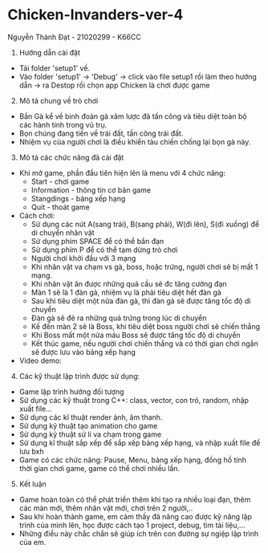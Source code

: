 # Chicken-Invanders-ver-4

Nguyễn Thành Đạt - 21020299 - K66CC

1. Hướng dẫn cài đặt
  - Tải folder 'setup1' về.
  - Vào folder 'setup1' -> 'Debug' -> click vào file setup1 rồi làm theo hướng dẫn 
                                   -> ra Destop rồi chọn app Chicken là chơi được game

2. Mô tả chung về trò chơi
  - Bắn Gà kể về binh đoàn gà xâm lược đã tấn công và tiêu diệt toàn bộ các hành tinh trong vũ trụ.
  - Bọn chúng đang tiến về trái đất, tấn công trái đất.
  - Nhiệm vụ của người chơi là điều khiển tàu chiến chống lại bọn gà này.

3. Mô tả các chức năng đã cài đặt
  - Khi mở game, phần đầu tiên hiện lên là menu với 4 chức năng:
    + Start - chơi game
    + Information - thông tin cơ bản game
    + Stangdings - bảng xếp hạng
    + Quit - thoát game
  - Cách chơi:
    + Sử dụng các nút A(sang trái), B(sang phải), W(đi lên), S(đi xuống) để di chuyển nhân vật
    + Sử dụng phím SPACE để có thể bắn đạn
    + Sử dụng phím P để có thể tạm dừng trò chơi
    + Người chơi khởi đầu với 3 mạng
    + Khi nhân vật va chạm vs gà, boss, hoặc trứng, người chơi sẽ bị mất 1 mạng.
    + Khi nhân vật ăn được những quả cầu sẽ đc tăng cường đạn
    + Màn 1 sẽ là 1 đàn gà, nhiệm vụ là phải tiêu diệt hết đàn gà
    + Sau khi tiêu diệt một nửa đàn gà, thì đàn gà sẽ được tăng tốc độ di chuyển
    + Đàn gà sẽ đẻ ra những quả trứng trong lúc di chuyển
    + Kế đến màn 2 sẽ là Boss, khi tiêu diệt boss người chơi sẽ chiến thắng
    + Khi Boss mất một nửa máu Boss sẽ được tăng tốc độ di chuyển
    + Kết thúc game, nếu người chơi chiến thắng và có thời gian chơi ngắn sẽ được lưu vào bảng xếp hạng
  - Video demo:

4. Các kỹ thuật lập trình được sử dụng:
  - Game lập trình hướng đối tượng
  - Sử dụng các kỹ thuật trong C++: class, vector, con trỏ, random, nhập xuất file...
  - Sử dụng các kĩ thuật render ảnh, âm thanh.
  - Sử dụng kỹ thuật tạo animation cho game
  - Sử dụng kỹ thuật sử lí va chạm trong game
  - Sử dụng kĩ thuật sắp xếp để sắp xếp bảng xếp hạng, và nhập xuất file để lưu bxh
  - Game có các chức năng: Pause, Menu, bảng xếp hạng, đồng hồ tính thời gian chơi game, game có thể chơi nhiều lần.

5. Kết luận
  - Game hoàn toàn có thể phát triển thêm khi tạo ra nhiều loại đạn, thêm các màn mới, thêm nhân vật mới, chơi trên 2 người,..
  - Sau khi hoàn thành game, em cảm thấy đã nâng cao được kỹ năng lập trình của mình lên, học được cách tạo 1 project, debug, tìm tài liệu,...
  - Những điều này chắc chắn sẽ giúp ích trên con đường sự ngiệp lập trình của em.
 
 

